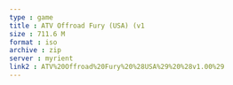 ```yaml
---
type : game
title : ATV Offroad Fury (USA) (v1
size : 711.6 M
format : iso
archive : zip
server : myrient
link2 : ATV%20Offroad%20Fury%20%28USA%29%20%28v1.00%29
---
```

